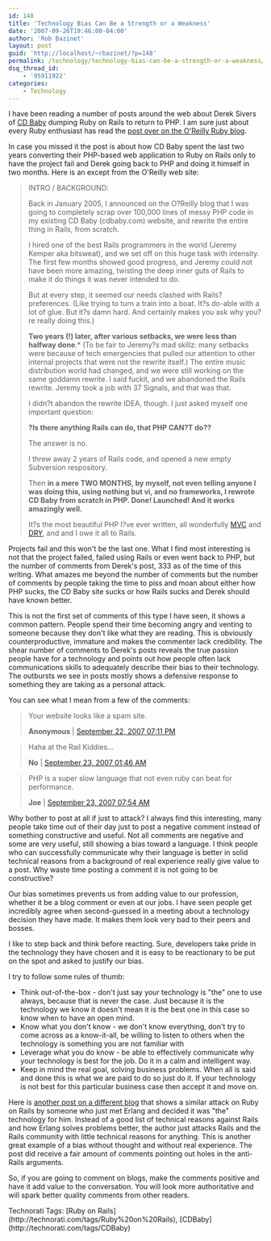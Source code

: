 ```yaml
---
id: 148
title: 'Technology Bias Can Be a Strength or a Weakness'
date: '2007-09-26T19:46:00-04:00'
author: 'Rob Bazinet'
layout: post
guid: 'http://localhost/~rbazinet/?p=148'
permalink: /technology/technology-bias-can-be-a-strength-or-a-weakness/
dsq_thread_id:
    - '95911922'
categories:
    - Technology
---
```


I have been reading a number of posts around the web about Derek Sivers of [CD Baby](http://www.cdbaby.com) dumping Ruby on Rails to return to PHP. I am sure just about every Ruby enthusiast has read the [post over on the O'Reilly Ruby blog](http://www.oreillynet.com/ruby/blog/2007/09/7_reasons_i_switched_back_to_p_1.html).

In case you missed it the post is about how CD Baby spent the last two years converting their PHP-based web application to Ruby on Rails only to have the project fail and Derek going back to PHP and doing it himself in two months. Here is an except from the O'Reilly web site:

> INTRO / BACKGROUND:
> 
> Back in January 2005, I announced on the O?Reilly blog that I was going to completely scrap over 100,000 lines of messy PHP code in my existing CD Baby (cdbaby.com) website, and rewrite the entire thing in Rails, from scratch.
> 
> I hired one of the best Rails programmers in the world (Jeremy Kemper aka bitsweat), and we set off on this huge task with intensity. The first few months showed good progress, and Jeremy could not have been more amazing, twisting the deep inner guts of Rails to make it do things it was never intended to do.
> 
> But at every step, it seemed our needs clashed with Rails? preferences. (Like trying to turn a train into a boat. It?s do-able with a lot of glue. But it?s damn hard. And certainly makes you ask why you?re really doing this.)
> 
> **Two years (!) later, after various setbacks, we were less than halfway done**.\* (To be fair to Jeremy?s mad skillz: many setbacks were because of tech emergencies that pulled our attention to other internal projects that were not the rewrite itself.) The entire music distribution world had changed, and we were still working on the same goddamn rewrite. I said fuckit, and we abandoned the Rails rewrite. Jeremy took a job with 37 Signals, and that was that.
> 
> I didn?t abandon the rewrite IDEA, though. I just asked myself one important question:
> 
> **?Is there anything Rails can do, that PHP CAN?T do??**
> 
> The answer is no.
> 
> I threw away 2 years of Rails code, and opened a new empty Subversion respository.
> 
> Then **in a mere TWO MONTHS, by myself, not even telling anyone I was doing this, using nothing but vi, and no frameworks, I rewrote CD Baby from scratch in PHP. Done! Launched! And it works amazingly well.**
> 
> It?s the most beautiful PHP I?ve ever written, all wonderfully [MVC](http://en.wikipedia.org/wiki/Model-view-controller) and [DRY](http://en.wikipedia.org/wiki/Don%27t_repeat_yourself), and and I owe it all to Rails.

Projects fail and this won't be the last one. What I find most interesting is not that the project failed, failed using Rails or even went back to PHP, but the number of comments from Derek's post, 333 as of the time of this writing. What amazes me beyond the number of comments but the number of comments by people taking the time to piss and moan about either how PHP sucks, the CD Baby site sucks or how Rails sucks and Derek should have known better.

This is not the first set of comments of this type I have seen, it shows a common pattern. People spend their time becoming angry and venting to someone because they don't like what they are reading. This is obviously counterproductive, immature and makes the commenter lack credibility. The shear number of comments to Derek's posts reveals the true passion people have for a technology and points out how people often lack communications skills to adequately describe their bias to their technology. The outbursts we see in posts mostly shows a defensive response to something they are taking as a personal attack.

You can see what I mean from a few of the comments:

> Your website looks like a spam site.
> 
> **Anonymous** | [September 22, 2007 07:11 PM](http://www.oreillynet.com/ruby/blog/2007/09/7_reasons_i_switched_back_to_p_1.html#comment-1273385)

> Haha at the Rail Kiddies...
> 
> **No** | [September 23, 2007 01:46 AM](http://www.oreillynet.com/ruby/blog/2007/09/7_reasons_i_switched_back_to_p_1.html#comment-1275829)

> PHP is a super slow language that not even ruby can beat for performance.
> 
> **Joe** | [September 23, 2007 07:54 AM](http://www.oreillynet.com/ruby/blog/2007/09/7_reasons_i_switched_back_to_p_1.html#comment-1278396)

Why bother to post at all if just to attack? I always find this interesting, many people take time out of their day just to post a negative comment instead of something constructive and useful. Not all comments are negative and some are very useful, still showing a bias toward a language. I think people who can successfully communicate why their language is better in solid technical reasons from a background of real experience really give value to a post. Why waste time posting a comment it is not going to be constructive?

Our bias sometimes prevents us from adding value to our profession, whether it be a blog comment or even at our jobs. I have seen people get incredibly agree when second-guessed in a meeting about a technology decision they have made. It makes them look very bad to their peers and bosses.

I like to step back and think before reacting. Sure, developers take pride in the technology they have chosen and it is easy to be reactionary to be put on the spot and asked to justify our bias.

I try to follow some rules of thumb:

- Think out-of-the-box - don't just say your technology is "the" one to use always, because that is never the case. Just because it is the technology we know it doesn't mean it is the best one in this case so know when to have an open mind.
- Know what you don't know - we don't know everything, don't try to come across as a know-it-all, be willing to listen to others when the technology is something you are not familiar with
- Leverage what you do know - be able to effectively communicate why your technology is best for the job. Do it in a calm and intelligent way.
- Keep in mind the real goal, solving business problems. When all is said and done this is what we are paid to do so just do it. If your technology is not best for this particular business case then accept it and move on.

Here is [another post on a different blog](http://blog.bwtaylor.com/java/ruby_meet_erlang) that shows a similar attack on Ruby on Rails by someone who just met Erlang and decided it was "the" technology for him. Instead of a good list of technical reasons against Rails and how Erlang solves problems better, the author just attacks Rails and the Rails community with little technical reasons for anything. This is another great example of a bias without thought and without real experience. The post did receive a fair amount of comments pointing out holes in the anti-Rails arguments.

So, if you are going to comment on blogs, make the comments positive and have it add value to the conversation. You will look more authoritative and will spark better quality comments from other readers.

<div class="wlWriterSmartContent" style="display:inline;margin:0;padding:0;">Technorati Tags: [Ruby on Rails](http://technorati.com/tags/Ruby%20on%20Rails), [CDBaby](http://technorati.com/tags/CDBaby)</div>